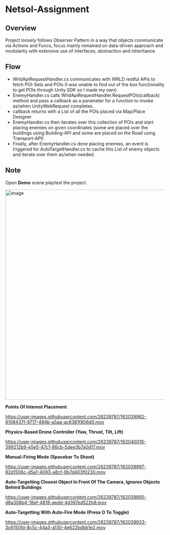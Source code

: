 # Netsol-Assignment

## Overview

Project loosely follows Observer Pattern in a way that objects communicate via Actions and Funcs, focus mainly remained on data-driven approach and modularity with extensive use of interfaces, abstraction and inheritance.

## Flow

- WrldApiRequestHandler.cs communicates with WRLD restful APIs to fetch POI-Sets and POIs (I was unable to find out of the box functionality to get POIs through Unity SDK so I made my own)
- EnemyHandler.cs calls WrldApiRequestHandler.RequestPOIs(callback) method and pass a callback as a parameter for a function to invoke as/when UnityWebRequest completes. 
- callback returns with a List of all the POIs placed via Map/Place Designer
- EnemyHandler.cs then iterates over this collection of POIs and start placing enemies on given coordinates (some are placed over the buildings using Building-API and some are placed on the Road using Transport-API)
- Finally, after EnemyHandler.cs done placing enemies, an event is triggered for AutoTargetHandler.cs to cache this List of enemy objects and iterate over them as/when needed.

## Note
Open <b>Demo</b> scene playtest the project.

<img width="663" alt="image" src="https://user-images.githubusercontent.com/26239787/162052432-7c839c7b-f5b1-41ca-bd9d-375f48e38d2f.png">


<b>Points Of Interest Placement</b>

https://user-images.githubusercontent.com/26239787/162039962-9108437f-9717-484b-a5aa-ac6381f856d0.mov

<b>Physics-Based Drone Controller (Yaw, Thrust, Tilt, Lift) </b>

https://user-images.githubusercontent.com/26239787/162040018-399212b9-e5e5-47c1-86cb-5dee3b7a0d17.mov

<b>Manual-Firing Mode (Spacebar To Shoot)</b>

https://user-images.githubusercontent.com/26239787/162039997-92d1506c-d5a1-4093-a8cf-9b7d403f0230.mov

<b>Auto-Targetting Closest Object In Front Of The Camera, Ignores Objects Behind Buildings</b>

https://user-images.githubusercontent.com/26239787/162039895-d8a308b4-18ef-4818-aedd-4d397ed522b8.mov

<b>Auto-Targetting With Auto-Fire Mode (Press O To Toggle)</b>

https://user-images.githubusercontent.com/26239787/162039933-3c6150fd-8c5c-44a3-a130-4e622bdbb1e2.mov
